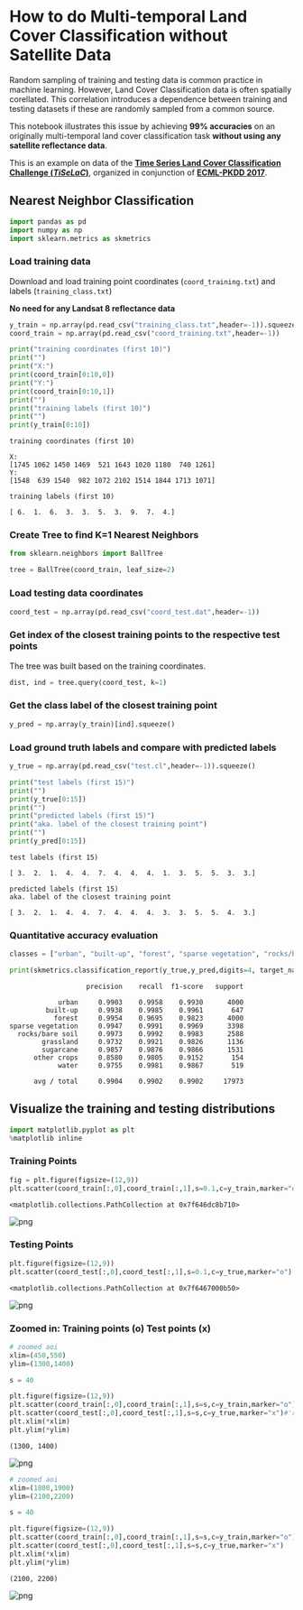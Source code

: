 
# How to do Multi-temporal Land Cover Classification without Satellite Data

Random sampling of training and testing data is common practice in machine learning.
However, Land Cover Classification data is often spatially corellated.
This correlation introduces a dependence between training and testing datasets if these are randomly sampled from a common source.

This notebook illustrates this issue by achieving **99% accuracies** on an originally multi-temporal land cover classification task **without using any satellite reflectance data**.

This is an example on data of the [**Time Series Land Cover Classification Challenge (_TiSeLaC_)**](https://sites.google.com/site/dinoienco/tiselc), organized in conjunction of [**ECML-PKDD 2017**](http://ecmlpkdd2017.ijs.si/).

## Nearest Neighbor Classification


```python
import pandas as pd
import numpy as np
import sklearn.metrics as skmetrics
```

### Load training data

Download and load training point coordinates (`coord_training.txt`) and labels (`training_class.txt`)

**No need for any Landsat 8 reflectance data**


```python
y_train = np.array(pd.read_csv("training_class.txt",header=-1)).squeeze()
coord_train = np.array(pd.read_csv("coord_training.txt",header=-1))
```


```python
print("training coordinates (first 10)")
print("")
print("X:")
print(coord_train[0:10,0])
print("Y:")
print(coord_train[0:10,1])
print("")
print("training labels (first 10)")
print("")
print(y_train[0:10])
```

    training coordinates (first 10)
    
    X:
    [1745 1062 1450 1469  521 1643 1020 1180  740 1261]
    Y:
    [1548  639 1540  982 1072 2102 1514 1844 1713 1071]
    
    training labels (first 10)
    
    [ 6.  1.  6.  3.  3.  5.  3.  9.  7.  4.]


### Create Tree to find K=1 Nearest Neighbors


```python
from sklearn.neighbors import BallTree

tree = BallTree(coord_train, leaf_size=2) 
```

### Load testing data coordinates


```python
coord_test = np.array(pd.read_csv("coord_test.dat",header=-1))
```

### Get index of the closest training points to the respective test points

The tree was built based on the training coordinates.


```python
dist, ind = tree.query(coord_test, k=1)
```

### Get the class label of the closest training point


```python
y_pred = np.array(y_train)[ind].squeeze()
```

### Load ground truth labels and compare with predicted labels


```python
y_true = np.array(pd.read_csv("test.cl",header=-1)).squeeze()

print("test labels (first 15)")
print("")
print(y_true[0:15])
print("")
print("predicted labels (first 15)")
print("aka. label of the closest training point")
print("")
print(y_pred[0:15])
```

    test labels (first 15)
    
    [ 3.  2.  1.  4.  4.  7.  4.  4.  4.  1.  3.  5.  5.  3.  3.]
    
    predicted labels (first 15)
    aka. label of the closest training point
    
    [ 3.  2.  1.  4.  4.  7.  4.  4.  4.  3.  3.  5.  5.  4.  3.]


### Quantitative accuracy evaluation


```python
classes = ["urban", "built-up", "forest", "sparse vegetation", "rocks/bare soil", "grassland", "sugarcane", "other crops", "water"]

print(skmetrics.classification_report(y_true,y_pred,digits=4, target_names=classes))
```

                       precision    recall  f1-score   support
    
                urban     0.9903    0.9958    0.9930      4000
             built-up     0.9938    0.9985    0.9961       647
               forest     0.9954    0.9695    0.9823      4000
    sparse vegetation     0.9947    0.9991    0.9969      3398
      rocks/bare soil     0.9973    0.9992    0.9983      2588
            grassland     0.9732    0.9921    0.9826      1136
            sugarcane     0.9857    0.9876    0.9866      1531
          other crops     0.8580    0.9805    0.9152       154
                water     0.9755    0.9981    0.9867       519
    
          avg / total     0.9904    0.9902    0.9902     17973
    


## Visualize the training and testing distributions


```python
import matplotlib.pyplot as plt
%matplotlib inline
```

### Training Points


```python
fig = plt.figure(figsize=(12,9))
plt.scatter(coord_train[:,0],coord_train[:,1],s=0.1,c=y_train,marker="o")
```




    <matplotlib.collections.PathCollection at 0x7f646dc8b710>




![png](readme_files/readme_20_1.png)


### Testing Points


```python
plt.figure(figsize=(12,9))
plt.scatter(coord_test[:,0],coord_test[:,1],s=0.1,c=y_true,marker="o")
```




    <matplotlib.collections.PathCollection at 0x7f6467000b50>




![png](readme_files/readme_22_1.png)


### Zoomed in: Training points (o) Test points (x)


```python
# zoomed aoi
xlim=(450,550)
ylim=(1300,1400)

s = 40

plt.figure(figsize=(12,9))
plt.scatter(coord_train[:,0],coord_train[:,1],s=s,c=y_train,marker="o")
plt.scatter(coord_test[:,0],coord_test[:,1],s=s,c=y_true,marker="x")#'red'
plt.xlim(*xlim)
plt.ylim(*ylim)
```




    (1300, 1400)




![png](readme_files/readme_24_1.png)



```python
# zoomed aoi
xlim=(1800,1900)
ylim=(2100,2200)

s = 40

plt.figure(figsize=(12,9))
plt.scatter(coord_train[:,0],coord_train[:,1],s=s,c=y_train,marker="o")
plt.scatter(coord_test[:,0],coord_test[:,1],s=s,c=y_true,marker="x")
plt.xlim(*xlim)
plt.ylim(*ylim)
```




    (2100, 2200)




![png](readme_files/readme_25_1.png)


